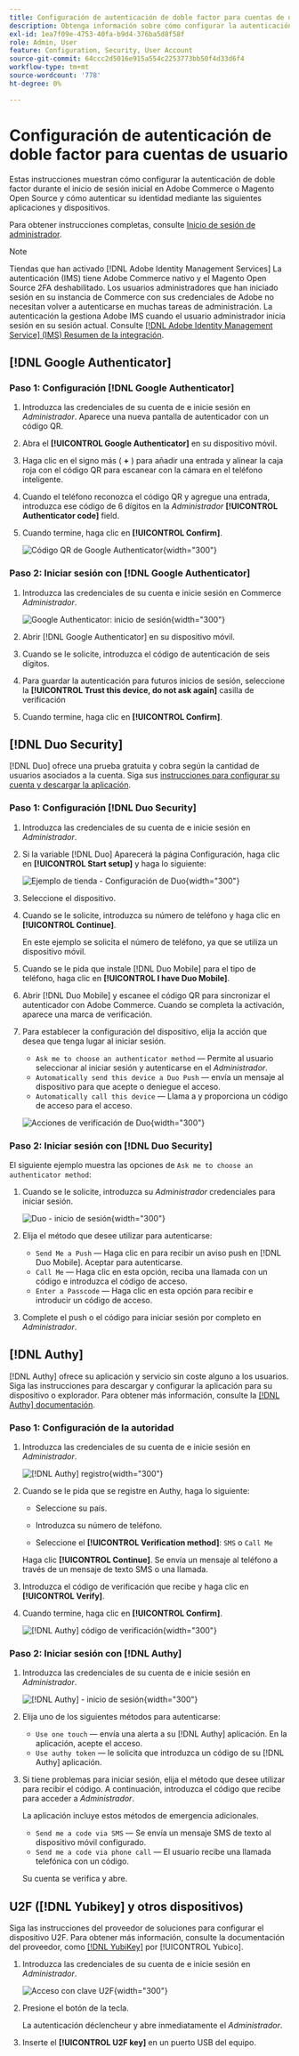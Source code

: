 ```yaml
---
title: Configuración de autenticación de doble factor para cuentas de usuario
description: Obtenga información sobre cómo configurar la autenticación de doble factor durante el inicio de sesión inicial del administrador y autenticar su identidad mediante una aplicación de dispositivo compatible.
exl-id: 1ea7f09e-4753-40fa-b9d4-376ba5d8f58f
role: Admin, User
feature: Configuration, Security, User Account
source-git-commit: 64ccc2d5016e915a554c2253773bb50f4d33d6f4
workflow-type: tm+mt
source-wordcount: '778'
ht-degree: 0%

---
```


# Configuración de autenticación de doble factor para cuentas de usuario

Estas instrucciones muestran cómo configurar la autenticación de doble factor durante el inicio de sesión inicial en Adobe Commerce o Magento Open Source y cómo autenticar su identidad mediante las siguientes aplicaciones y dispositivos.

Para obtener instrucciones completas, consulte [Inicio de sesión de administrador](../getting-started/admin-signin.md).

>[!NOTE]
>
>Tiendas que han activado [!DNL Adobe Identity Management Services] La autenticación (IMS) tiene Adobe Commerce nativo y el Magento Open Source 2FA deshabilitado. Los usuarios administradores que han iniciado sesión en su instancia de Commerce con sus credenciales de Adobe no necesitan volver a autenticarse en muchas tareas de administración. La autenticación la gestiona Adobe IMS cuando el usuario administrador inicia sesión en su sesión actual. Consulte [[!DNL Adobe Identity Management Service] (IMS) Resumen de la integración](../getting-started/adobe-ims-integration-overview.md).

## [!DNL Google Authenticator]

### Paso 1: Configuración [!DNL Google Authenticator]

1. Introduzca las credenciales de su cuenta de e inicie sesión en _Administrador_. Aparece una nueva pantalla de autenticador con un código QR.

1. Abra el **[!UICONTROL Google Authenticator]** en su dispositivo móvil.

1. Haga clic en el signo más ( **+** ) para añadir una entrada y alinear la caja roja con el código QR para escanear con la cámara en el teléfono inteligente.

1. Cuando el teléfono reconozca el código QR y agregue una entrada, introduzca ese código de 6 dígitos en la _Administrador_ **[!UICONTROL Authenticator code]** field.

1. Cuando termine, haga clic en **[!UICONTROL Confirm]**.

   ![Código QR de Google Authenticator](./assets/storefront-2fa-google-qrcode.png){width="300"}

### Paso 2: Iniciar sesión con [!DNL Google Authenticator]

1. Introduzca las credenciales de su cuenta e inicie sesión en Commerce _Administrador_.

   ![Google Authenticator: inicio de sesión](./assets/storefront-2fa-google-code.png){width="300"}

1. Abrir [!DNL Google Authenticator] en su dispositivo móvil.

1. Cuando se le solicite, introduzca el código de autenticación de seis dígitos.

1. Para guardar la autenticación para futuros inicios de sesión, seleccione la **[!UICONTROL Trust this device, do not ask again]** casilla de verificación

1. Cuando termine, haga clic en **[!UICONTROL Confirm]**.

## [!DNL Duo Security]

[!DNL Duo] ofrece una prueba gratuita y cobra según la cantidad de usuarios asociados a la cuenta. Siga sus [instrucciones para configurar su cuenta y descargar la aplicación](https://duo.com/product/multi-factor-authentication-mfa/duo-mobile-app).

### Paso 1: Configuración [!DNL Duo Security]

1. Introduzca las credenciales de su cuenta de e inicie sesión en _Administrador_.

1. Si la variable [!DNL Duo] Aparecerá la página Configuración, haga clic en **[!UICONTROL Start setup]** y haga lo siguiente:

   ![Ejemplo de tienda - Configuración de Duo](./assets/storefront-2fa-duo-user1.png){width="300"}

1. Seleccione el dispositivo.

1. Cuando se le solicite, introduzca su número de teléfono y haga clic en **[!UICONTROL Continue]**.

   En este ejemplo se solicita el número de teléfono, ya que se utiliza un dispositivo móvil.

1. Cuando se le pida que instale [!DNL Duo Mobile] para el tipo de teléfono, haga clic en **[!UICONTROL I have Duo Mobile]**.

1. Abrir [!DNL Duo Mobile] y escanee el código QR para sincronizar el autenticador con Adobe Commerce. Cuando se completa la activación, aparece una marca de verificación.

1. Para establecer la configuración del dispositivo, elija la acción que desea que tenga lugar al iniciar sesión.

   - `Ask me to choose an authenticator method` — Permite al usuario seleccionar al iniciar sesión y autenticarse en el _Administrador_.
   - `Automatically send this device a Duo Push` — envía un mensaje al dispositivo para que acepte o deniegue el acceso.
   - `Automatically call this device` — Llama a y proporciona un código de acceso para el acceso.

   ![Acciones de verificación de Duo](./assets/storefront-2fa-duo-user7.png){width="300"}

### Paso 2: Iniciar sesión con [!DNL Duo Security]

El siguiente ejemplo muestra las opciones de `Ask me to choose an authenticator method`:

1. Cuando se le solicite, introduzca su _Administrador_ credenciales para iniciar sesión.

   ![Duo - inicio de sesión](./assets/storefront-2fa-duo-auth.png){width="300"}

1. Elija el método que desee utilizar para autenticarse:

   - `Send Me a Push` — Haga clic en para recibir un aviso push en [!DNL Duo Mobile]. Aceptar para autenticarse.
   - `Call Me` — Haga clic en esta opción, reciba una llamada con un código e introduzca el código de acceso.
   - `Enter a Passcode` — Haga clic en esta opción para recibir e introducir un código de acceso.

1. Complete el push o el código para iniciar sesión por completo en _Administrador_.

## [!DNL Authy]

[!DNL Authy] ofrece su aplicación y servicio sin coste alguno a los usuarios. Siga las instrucciones para descargar y configurar la aplicación para su dispositivo o explorador. Para obtener más información, consulte la [[!DNL Authy] documentación](https://authy.com/features/setup/).

### Paso 1: Configuración de la autoridad

1. Introduzca las credenciales de su cuenta de e inicie sesión en _Administrador_.

   ![[!DNL Authy] registro](./assets/storefront-2fa-authy-auth.png){width="300"}

1. Cuando se le pida que se registre en Authy, haga lo siguiente:

   - Seleccione su país.

   - Introduzca su número de teléfono.

   - Seleccione el **[!UICONTROL Verification method]**: `SMS` o `Call Me`

   Haga clic **[!UICONTROL Continue]**. Se envía un mensaje al teléfono a través de un mensaje de texto SMS o una llamada.

1. Introduzca el código de verificación que recibe y haga clic en **[!UICONTROL Verify]**.

1. Cuando termine, haga clic en **[!UICONTROL Confirm]**.

   ![[!DNL Authy] código de verificación](./assets/storefront-2fa-authy-verify.png){width="300"}

### Paso 2: Iniciar sesión con [!DNL Authy]

1. Introduzca las credenciales de su cuenta de e inicie sesión en _Administrador_.

   ![[!DNL Authy] - inicio de sesión](./assets/storefront-2fa-authy-access.png){width="300"}

1. Elija uno de los siguientes métodos para autenticarse:

   - `Use one touch` — envía una alerta a su [!DNL Authy] aplicación. En la aplicación, acepte el acceso.
   - `Use authy token` — le solicita que introduzca un código de su [!DNL Authy] aplicación.

1. Si tiene problemas para iniciar sesión, elija el método que desee utilizar para recibir el código. A continuación, introduzca el código que recibe para acceder a _Administrador_.

   La aplicación incluye estos métodos de emergencia adicionales.

   - `Send me a code via SMS` — Se envía un mensaje SMS de texto al dispositivo móvil configurado.
   - `Send me a code via phone call` — El usuario recibe una llamada telefónica con un código.

   Su cuenta se verifica y abre.

## U2F ([!DNL Yubikey] y otros dispositivos)

Siga las instrucciones del proveedor de soluciones para configurar el dispositivo U2F. Para obtener más información, consulte la documentación del proveedor, como [[!DNL YubiKey]](https://support.yubico.com/hc/en-us/articles/360013790339-Getting-Started-with-Your-YubiKey) por [!UICONTROL Yubico].

1. Introduzca las credenciales de su cuenta de e inicie sesión en _Administrador_.

   ![Acceso con clave U2F](./assets/storefront-2fa-u2f.png){width="300"}

1. Presione el botón de la tecla.

   La autenticación déclencheur y abre inmediatamente el _Administrador_.

1. Inserte el **[!UICONTROL U2F key]** en un puerto USB del equipo.
